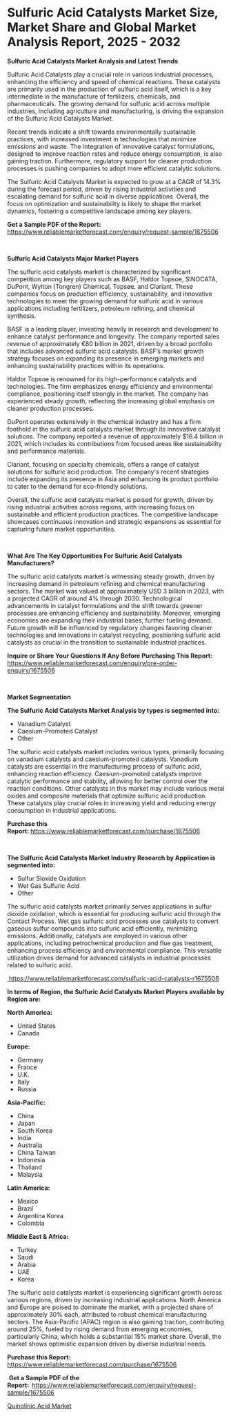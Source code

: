 <p><h1>Sulfuric Acid Catalysts Market Size, Market Share and Global Market Analysis Report, 2025 - 2032</h1></p><p><strong>Sulfuric Acid Catalysts Market Analysis and Latest Trends</strong></p>
<p><p>Sulfuric Acid Catalysts play a crucial role in various industrial processes, enhancing the efficiency and speed of chemical reactions. These catalysts are primarily used in the production of sulfuric acid itself, which is a key intermediate in the manufacture of fertilizers, chemicals, and pharmaceuticals. The growing demand for sulfuric acid across multiple industries, including agriculture and manufacturing, is driving the expansion of the Sulfuric Acid Catalysts Market. </p><p>Recent trends indicate a shift towards environmentally sustainable practices, with increased investment in technologies that minimize emissions and waste. The integration of innovative catalyst formulations, designed to improve reaction rates and reduce energy consumption, is also gaining traction. Furthermore, regulatory support for cleaner production processes is pushing companies to adopt more efficient catalytic solutions.</p><p>The Sulfuric Acid Catalysts Market is expected to grow at a CAGR of 14.3% during the forecast period, driven by rising industrial activities and escalating demand for sulfuric acid in diverse applications. Overall, the focus on optimization and sustainability is likely to shape the market dynamics, fostering a competitive landscape among key players.</p></p>
<p><strong>Get a Sample PDF of the Report:&nbsp;</strong> <a href="https://www.reliablemarketforecast.com/enquiry/request-sample/1675506?utm_campaign=2724&utm_medium=2&utm_source=Github&utm_content=ia&utm_term=02042025&utm_id=sulfuric-acid-catalysts">https://www.reliablemarketforecast.com/enquiry/request-sample/1675506</a></p>
<p>&nbsp;</p>
<p><strong>Sulfuric Acid Catalysts Major Market Players</strong></p>
<p><p>The sulfuric acid catalysts market is characterized by significant competition among key players such as BASF, Haldor Topsoe, SINOCATA, DuPont, Wylton (Tongren) Chemical, Topsøe, and Clariant. These companies focus on production efficiency, sustainability, and innovative technologies to meet the growing demand for sulfuric acid in various applications including fertilizers, petroleum refining, and chemical synthesis.</p><p>BASF is a leading player, investing heavily in research and development to enhance catalyst performance and longevity. The company reported sales revenue of approximately €80 billion in 2021, driven by a broad portfolio that includes advanced sulfuric acid catalysts. BASF’s market growth strategy focuses on expanding its presence in emerging markets and enhancing sustainability practices within its operations.</p><p>Haldor Topsoe is renowned for its high-performance catalysts and technologies. The firm emphasizes energy efficiency and environmental compliance, positioning itself strongly in the market. The company has experienced steady growth, reflecting the increasing global emphasis on cleaner production processes.</p><p>DuPont operates extensively in the chemical industry and has a firm foothold in the sulfuric acid catalysts market through its innovative catalyst solutions. The company reported a revenue of approximately $16.4 billion in 2021, which includes its contributions from focused areas like sustainability and performance materials.</p><p>Clariant, focusing on specialty chemicals, offers a range of catalyst solutions for sulfuric acid production. The company's recent strategies include expanding its presence in Asia and enhancing its product portfolio to cater to the demand for eco-friendly solutions.</p><p>Overall, the sulfuric acid catalysts market is poised for growth, driven by rising industrial activities across regions, with increasing focus on sustainable and efficient production practices. The competitive landscape showcases continuous innovation and strategic expansions as essential for capturing future market opportunities.</p></p>
<p>&nbsp;</p>
<p><strong>What Are The Key Opportunities For Sulfuric Acid Catalysts Manufacturers?</strong></p>
<p><p>The sulfuric acid catalysts market is witnessing steady growth, driven by increasing demand in petroleum refining and chemical manufacturing sectors. The market was valued at approximately USD 3 billion in 2023, with a projected CAGR of around 4% through 2030. Technological advancements in catalyst formulations and the shift towards greener processes are enhancing efficiency and sustainability. Moreover, emerging economies are expanding their industrial bases, further fueling demand. Future growth will be influenced by regulatory changes favoring cleaner technologies and innovations in catalyst recycling, positioning sulfuric acid catalysts as crucial in the transition to sustainable industrial practices.</p></p>
<p><strong>Inquire or Share Your Questions If Any Before Purchasing This Report:</strong> <a href="https://www.reliablemarketforecast.com/enquiry/pre-order-enquiry/1675506?utm_campaign=2724&utm_medium=2&utm_source=Github&utm_content=ia&utm_term=02042025&utm_id=sulfuric-acid-catalysts">https://www.reliablemarketforecast.com/enquiry/pre-order-enquiry/1675506</a></p>
<p>&nbsp;</p>
<p><strong>Market Segmentation</strong></p>
<p><strong>The Sulfuric Acid Catalysts Market Analysis by types is segmented into:</strong></p>
<p><ul><li>Vanadium Catalyst</li><li>Caesium-Promoted Catalyst</li><li>Other</li></ul></p>
<p><p>The sulfuric acid catalysts market includes various types, primarily focusing on vanadium catalysts and caesium-promoted catalysts. Vanadium catalysts are essential in the manufacturing process of sulfuric acid, enhancing reaction efficiency. Caesium-promoted catalysts improve catalytic performance and stability, allowing for better control over the reaction conditions. Other catalysts in this market may include various metal oxides and composite materials that optimize sulfuric acid production. These catalysts play crucial roles in increasing yield and reducing energy consumption in industrial applications.</p></p>
<p><strong>Purchase this Report:&nbsp;</strong><a href="https://www.reliablemarketforecast.com/purchase/1675506?utm_campaign=2724&utm_medium=2&utm_source=Github&utm_content=ia&utm_term=02042025&utm_id=sulfuric-acid-catalysts">https://www.reliablemarketforecast.com/purchase/1675506</a></p>
<p>&nbsp;</p>
<p><strong>The Sulfuric Acid Catalysts Market Industry Research by Application is segmented into:</strong></p>
<p><ul><li>Sulfur Sioxide Oxidation</li><li>Wet Gas Sulfuric Acid</li><li>Other</li></ul></p>
<p><p>The sulfuric acid catalysts market primarily serves applications in sulfur dioxide oxidation, which is essential for producing sulfuric acid through the Contact Process. Wet gas sulfuric acid processes use catalysts to convert gaseous sulfur compounds into sulfuric acid efficiently, minimizing emissions. Additionally, catalysts are employed in various other applications, including petrochemical production and flue gas treatment, enhancing process efficiency and environmental compliance. This versatile utilization drives demand for advanced catalysts in industrial processes related to sulfuric acid.</p></p>
<p><a href="https://www.reliablemarketforecast.com/sulfuric-acid-catalysts-r1675506?utm_campaign=2724&utm_medium=2&utm_source=Github&utm_content=ia&utm_term=02042025&utm_id=sulfuric-acid-catalysts">&nbsp;https://www.reliablemarketforecast.com/sulfuric-acid-catalysts-r1675506</a></p>
<p><strong>In terms of Region, the Sulfuric Acid Catalysts Market Players available by Region are:</strong></p>
<p>
    <p> <strong> North America: </strong>
        <ul>
            <li>United States</li>
            <li>Canada</li>
        </ul>
        </p> 
    <p> <strong> Europe: </strong>
        <ul>
            <li>Germany</li>
            <li>France</li>
            <li>U.K.</li>
            <li>Italy</li>
            <li>Russia</li>
        </ul>
        </p> 
    <p> <strong> Asia-Pacific: </strong>
        <ul>
            <li>China</li>
            <li>Japan</li>
            <li>South Korea</li>
            <li>India</li>
            <li>Australia</li>
            <li>China Taiwan</li>
            <li>Indonesia</li>
            <li>Thailand</li>
            <li>Malaysia</li>
        </ul>
        </p> 
    <p> <strong> Latin America: </strong>
        <ul>
            <li>Mexico</li>
            <li>Brazil</li>
            <li>Argentina Korea</li>
            <li>Colombia</li>
        </ul>
        </p> 
    <p> <strong> Middle East & Africa: </strong>
        <ul>
            <li>Turkey</li>
            <li>Saudi</li>
            <li>Arabia</li>
            <li>UAE</li>
            <li>Korea</li>
        </ul>
    </p>
    </p>
<p><p>The sulfuric acid catalysts market is experiencing significant growth across various regions, driven by increasing industrial applications. North America and Europe are poised to dominate the market, with a projected share of approximately 30% each, attributed to robust chemical manufacturing sectors. The Asia-Pacific (APAC) region is also gaining traction, contributing around 25%, fueled by rising demand from emerging economies, particularly China, which holds a substantial 15% market share. Overall, the market shows optimistic expansion driven by diverse industrial needs.</p></p>
<p><strong>Purchase this Report: </strong><a href="https://www.reliablemarketforecast.com/purchase/1675506?utm_campaign=2724&utm_medium=2&utm_source=Github&utm_content=ia&utm_term=02042025&utm_id=sulfuric-acid-catalysts">https://www.reliablemarketforecast.com/purchase/1675506</a></p>
<p>&nbsp;<strong>Get a Sample PDF of the Report:&nbsp;&nbsp;</strong><a href="https://www.reliablemarketforecast.com/enquiry/request-sample/1675506?utm_campaign=2724&utm_medium=2&utm_source=Github&utm_content=ia&utm_term=02042025&utm_id=sulfuric-acid-catalysts">https://www.reliablemarketforecast.com/enquiry/request-sample/1675506</a></p>
<p><strong></strong></p>
<p><p><a href="https://github.com/tselahiara/Market-Research-Report-List-1/blob/main/quinolinic-acid-market.md?utm_campaign=2724&utm_medium=2&utm_source=Github&utm_content=ia&utm_term=02042025&utm_id=sulfuric-acid-catalysts">Quinolinic Acid Market</a></p></p>